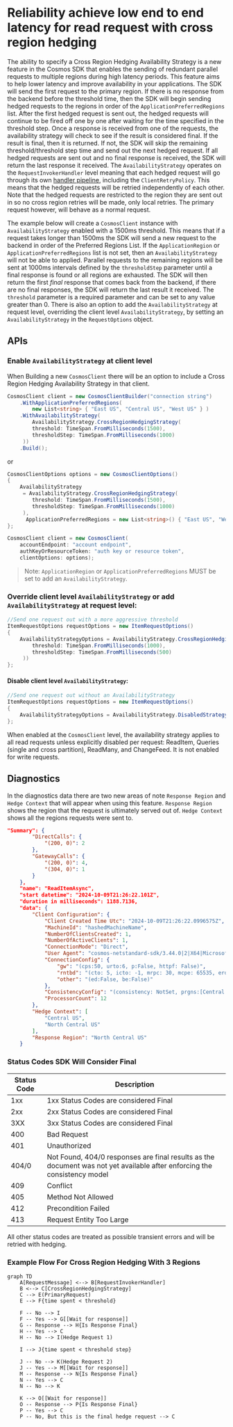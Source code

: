 # Reliability achieve low end to end latency for read request with cross region hedging

The ability to specify a Cross Region Hedging Availability Strategy is a new feature in the Cosmos SDK that enables the sending of redundant parallel requests to multiple regions during high latency periods. This feature aims to help lower latency and improve availability in your applications. The SDK will send the first request to the primary region. If there is no response from the backend before the threshold time, then the SDK will begin sending hedged requests to the regions in order of the `ApplicationPreferredRegions` list. After the first hedged request is sent out, the hedged requests will continue to be fired off one by one after waiting for the time specified in the threshold step. Once a response is received from one of the requests, the availability strategy will check to see if the result is considered final. If the result is final, then it is returned. If not, the SDK will skip the remaining threshold/threshold step time and send out the next hedged request. If all hedged requests are sent out and no final response is received, the SDK will return the last response it received. The `AvailabilityStrategy` operates on the `RequestInvokerHandler` level meaning that each hedged request will go through its own [handler pipeline](https://github.com/Azure/azure-cosmos-dotnet-v3/blob/master/docs/SdkDesign.md#handler-pipeline), including the `ClientRetryPolicy`. This means that the hedged requests will be retried independently of each other. Note that the hedged requests are restricted to the region they are sent out in so no cross region retries will be made, only local retries. The primary request however, will behave as a normal request.

The example below will create a `CosmosClient` instance with `AvailabilityStrategy` enabled with a 1500ms threshold. This means that if a request takes longer than 1500ms the SDK will send a new request to the backend in order of the Preferred Regions List. If the `ApplicationRegion` or `ApplicationPreferredRegions` list is not set, then an `AvailabilityStrategy` will not be able to applied. Parallel requests to the remaining regions will be sent at 1000ms intervals defined by the `thresholdStep` parameter until a final response is found or all regions are exhausted. The SDK will then return the first *final* response that comes back from the backend, if there are no final responses, the SDK will return the last result it received. The `threshold` parameter is a required parameter and can be set to any value greater than 0. There is also an option to add the `AvailabilityStrategy` at request level, overriding the client level `AvailabilityStrategy`, by setting an `AvailabilityStrategy` in the `RequestOptions` object.

## APIs

### Enable `AvailabilityStrategy` at client level

When Building a new `CosmosClient` there will be an option to include a Cross Region Hedging Availability Strategy in that client.

```csharp
CosmosClient client = new CosmosClientBuilder("connection string")
    .WithApplicationPreferredRegions(
        new List<string> { "East US", "Central US", "West US" } )
    .WithAvailabilityStrategy(
        AvailabilityStrategy.CrossRegionHedgingStrategy(
        threshold: TimeSpan.FromMilliseconds(1500),
        thresholdStep: TimeSpan.FromMilliseconds(1000)
     ))
    .Build();
```

or

```csharp
CosmosClientOptions options = new CosmosClientOptions()
{
    AvailabilityStrategy
     = AvailabilityStrategy.CrossRegionHedgingStrategy(
        threshold: TimeSpan.FromMilliseconds(1500),
        thresholdStep: TimeSpan.FromMilliseconds(1000)
     ),
      ApplicationPreferredRegions = new List<string>() { "East US", "West US", "Central US"},
};

CosmosClient client = new CosmosClient(
    accountEndpoint: "account endpoint",
    authKeyOrResourceToken: "auth key or resource token",
    clientOptions: options);
```

> Note: `ApplicationRegion` or `ApplicationPreferredRegions` MUST be set to add an `AvailabilityStrategy`.

### Override client level `AvailabilityStrategy` or add `AvailabilityStrategy` at request level:

```csharp
//Send one request out with a more aggressive threshold
ItemRequestOptions requestOptions = new ItemRequestOptions()
{
    AvailabilityStrategyOptions = AvailabilityStrategy.CrossRegionHedgingStrategy(
        threshold: TimeSpan.FromMilliseconds(1000),
        thresholdStep: TimeSpan.FromMilliseconds(500)
     ))
};
```

#### Disable client level `AvailabilityStrategy`:

```csharp
//Send one request out without an AvailabilityStrategy
ItemRequestOptions requestOptions = new ItemRequestOptions()
{
    AvailabilityStrategyOptions = AvailabilityStrategy.DisabledStrategy()
};
```

When enabled at the `CosmosClient` level, the availability strategy applies to all read requests unless explicitly disabled per request: ReadItem, Queries (single and cross partition), ReadMany, and ChangeFeed. It is not enabled for write requests.

## Diagnostics

In the diagnostics data there are two new areas of note `Response Region` and `Hedge Context` that will appear when using this feature. `Response Region` shows the region that the request is ultimately served out of. `Hedge Context` shows all the regions requests were sent to.

```json
"Summary": {
        "DirectCalls": {
            "(200, 0)": 2
        },
        "GatewayCalls": {
            "(200, 0)": 4,
            "(304, 0)": 1
        }
    },
    "name": "ReadItemAsync",
    "start datetime": "2024-10-09T21:26:22.101Z",
    "duration in milliseconds": 1188.7136,
    "data": {
        "Client Configuration": {
            "Client Created Time Utc": "2024-10-09T21:26:22.0996575Z",
            "MachineId": "hashedMachineName",
            "NumberOfClientsCreated": 1,
            "NumberOfActiveClients": 1,
            "ConnectionMode": "Direct",
            "User Agent": "cosmos-netstandard-sdk/3.44.0|2|X64|Microsoft Windows 10.0.22631|.NET 6.0.35|L|",
            "ConnectionConfig": {
                "gw": "(cps:50, urto:6, p:False, httpf: False)",
                "rntbd": "(cto: 5, icto: -1, mrpc: 30, mcpe: 65535, erd: True, pr: ReuseUnicastPort)",
                "other": "(ed:False, be:False)"
            },
            "ConsistencyConfig": "(consistency: NotSet, prgns:[Central US, North Central US], apprgn: )",
            "ProcessorCount": 12
        },
        "Hedge Context": [
            "Central US",
            "North Central US"
        ],
        "Response Region": "North Central US"
    }
```

### Status Codes SDK Will Consider Final

| Status Code | Description |
| --- | --- |
| 1xx | 1xx Status Codes are considered Final |
| 2xx | 2xx Status Codes are considered Final |
| 3XX | 3xx Status Codes are considered Final |
| 400 | Bad Request |
| 401 | Unauthorized |
| 404/0 | Not Found, 404/0 responses are final results as the document was not yet available after enforcing the consistency model |
| 409 | Conflict |
| 405 | Method Not Allowed |
| 412 | Precondition Failed |
| 413 | Request Entity Too Large |

All other status codes are treated as possible transient errors and will be retried with hedging.

### Example Flow For Cross Region Hedging With 3 Regions

```mermaid
graph TD
    A[RequestMessage] <--> B[RequestInvokerHandler]
    B <--> C[CrossRegionHedgingStrategy]
    C --> E(PrimaryRequest)
    E --> F{time spent < threshold}

    F -- No --> I
    F -- Yes --> G[[Wait for response]]
    G -- Response --> H{Is Response Final}
    H -- Yes --> C
    H -- No --> I(Hedge Request 1)
    
    I --> J{time spent < threshold step}

    J -- No --> K(Hedge Request 2) 
    J -- Yes --> M[[Wait for response]]
    M -- Response --> N{Is Response Final}
    N -- Yes --> C
    N -- No --> K

    K --> O[[Wait for response]]
    O -- Response --> P{Is Response Final}
    P -- Yes --> C
    P -- No, But this is the final hedge request --> C
    
```
